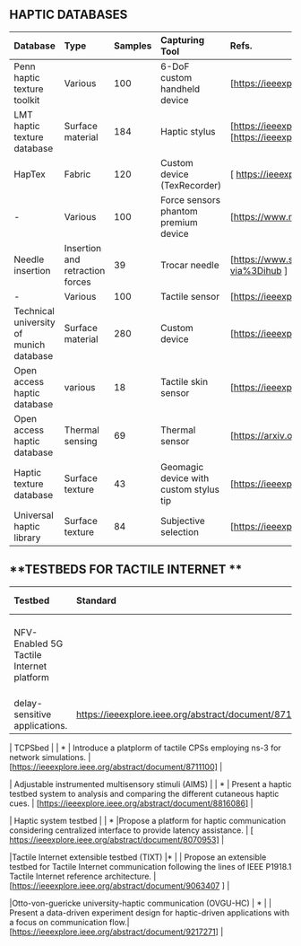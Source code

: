 ## **HAPTIC DATABASES**

|Database|Type|Samples|Capturing Tool|Refs.|
|:--|:--|:--|:--|:--|
|Penn haptic texture toolkit        | Various      | 100      | 6-DoF custom handheld device      |[https://ieeexplore.ieee.org/abstract/document/6775475] |
|LMT haptic texture database         |Surface material       |184       |Haptic stylus       |[https://ieeexplore.ieee.org/abstract/document/8894510] [https://ieeexplore.ieee.org/abstract/document/7737070]    |
|HapTex         | Fabric      | 120      |   Custom device (TexRecorder)     | [ https://ieeexplore.ieee.org/abstract/document/8816167 ]    |
|  -       |Various       | 100      |Force sensors phantom premium device      | [https://www.mdpi.com/1424-8220/18/1/237]   |
| Needle insertion        | Insertion and retraction forces       |39       |Trocar needle       |  [https://www.sciencedirect.com/science/article/pii/S1751616117300218?via%3Dihub ]   |
|  -       | Various      | 100      |Tactile sensor        |   [https://ieeexplore.ieee.org/abstract/document/8852359]  |
| Technical university of munich database        |Surface material       | 280      | Custom device      |   [https://ieeexplore.ieee.org/abstract/document/8547512]  |
|  Open access haptic database       | various      | 18      | Tactile skin sensor      |  [https://ieeexplore.ieee.org/abstract/document/6386142]   |
|  Open access haptic database       |Thermal sensing       | 69      |Thermal sensor       |   [https://arxiv.org/abs/1711.01490]  |
|  Haptic texture database       | Surface texture      | 43      |Geomagic device with custom stylus tip       |  [https://ieeexplore.ieee.org/abstract/document/6954342]   |
|  Universal haptic library       | Surface texture      | 84      |Subjective selection       |  [https://ieeexplore.ieee.org/abstract/document/6954342]   |


## **TESTBEDS FOR TACTILE INTERNET **


|Testbed|Standard|Non-Standard|Major Contribution|Refs.|
|:--|:--|:--|:--|:--|
|NFV-Enabled 5G Tactile Internet platform     |     |*     |Present a NFV-enabled platform to support 5G Tactile Internet
delay-sensitive applications.     |https://ieeexplore.ieee.org/abstract/document/8718538  |

| TCPSbed    |     | *    | Introduce a platplorm of tactile CPSs employing ns-3 for
network simulations.    |[https://ieeexplore.ieee.org/abstract/document/8711100] |

| Adjustable instrumented multisensory
stimuli (AIMS)    |     | *    | Present a haptic testbed system to analysis and comparing the
different cutaneous haptic cues.    | [https://ieeexplore.ieee.org/abstract/document/8816086]  |

| Haptic system testbed    |     | *    |Propose a platform for haptic communication considering
centralized interface to provide latency assistance.     |  [ https://ieeexplore.ieee.org/abstract/document/8070953]  |

|Tactile Internet extensible testbed
(TIXT)     |*     |     | Propose an extensible testbed for Tactile Internet communication following the lines of IEEE P1918.1 Tactile Internet
reference architecture.    | [https://ieeexplore.ieee.org/abstract/document/9063407 ]    |

|Otto-von-guericke university-haptic
communication (OVGU-HC)     | *    |     | Present a data-driven experiment design for haptic-driven
applications with a focus on communication flow.| [https://ieeexplore.ieee.org/abstract/document/9217271]    |
